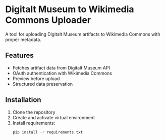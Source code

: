 # Digitalt Museum to Wikimedia Commons Uploader

A tool for uploading Digitalt Museum artifacts to Wikimedia Commons with proper metadata.

## Features

- Fetches artifact data from Digitalt Museum API
- OAuth authentication with Wikimedia Commons
- Preview before upload
- Structured data preservation

## Installation

1. Clone the repository
2. Create and activate virtual environment
3. Install requirements:
   ```bash
   pip install -r requirements.txt
